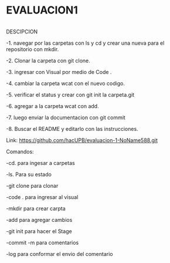 <h1> EVALUACION1 </h1>

<img scr="img/LinuxCD.jpg" alt="">

DESCIPCION

-1. navegar por las carpetas con ls y cd y crear una nueva para el repositorio con mkdir.    

-2. Clonar la carpeta con git clone.  

-3. ingresar con Visual por medio de Code .   

-4. cambiar la carpeta wcat con el nuevo codigo.   

-5. verificar el status y crear con git init la carpeta.git  

-6. agregar a la carpeta wcat con add. 

-7. luego enviar la documentacion con git commit

-8. Buscar el README y editarlo con las instrucciones.

Link: https://github.com/hacUPB/evaluacion-1-NoName588.git

Comandos:

-cd. para ingesar a carpetas

-ls. Para su estado

-git clone para clonar

-code . para ingresar al visual

-mkdir para crear carpta

-add para agregar cambios

-git init para hacer el Stage

-commit -m para comentarios

-log para conformar el envio del comentario




